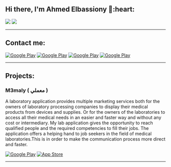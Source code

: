 <h2> Hi there, I'm Ahmed Elbassiony 👋:heart: </h2>

![](https://img.shields.io/badge/Software-Engineer-purple)
![](https://img.shields.io/badge/Php-Laravel-blue)


<hr>

<h2> Contact me: </h2>


<!-- - personal email : mohamedsaad20112@gmail.com -->


<p><a href="https://wa.me/201021294459?text=hello,%20wait%20for%20me%20" target="_blank"><img alt="Google Play" src="https://img.shields.io/badge/whatsapp%20-128C7E.svg?style=for-the-badge&logo=whatsapp&logoColor=white" /></a> <a href="https://ar-ar.facebook.com/ahmed.elbassiony.397/" target="_blank"><img alt="Google Play" src="https://img.shields.io/badge/Facebook-4267B2.svg?style=for-the-badge&logo=facebook&logoColor=white" /></a> <a href="https://www.linkedin.com/in/ahmed-elbassiony-ba1500198/" target="_blank"><img alt="Google Play" src="https://img.shields.io/badge/linkedin-0077b5.svg?style=for-the-badge&logo=linkedin&logoColor=white" /></a>
<a href="https://mail.google.com/mail/ahmedelbassiony777@gmail.com" target="_blank"><img alt="Google Play" src="https://img.shields.io/badge/google%20-d2621b.svg?style=for-the-badge&logo=google&logoColor=white" /></a> <p>

<hr>
<h2> Projects: </h2>

### M3maly ( معملي )
A laboratory application provides multiple marketing services both for the owners of laboratory processing companies to display their medical products from devices and supplies.
Or for the owners of the laboratories to access all their medical needs in an easier and faster way and without any cost or intermediary.
My lab application gives the opportunity to reach qualified people and the required competencies to fill their jobs.
The application offers a helping hand to job seekers in the field of medical laboratories.This is in order to make the communication process more direct and faster.
<p><a href="https://play.google.com/store/apps/details?id=com.m3maly.app" target="_blank"><img alt="Google Play" src="https://img.shields.io/badge/Get%20it%20on%20google%20play-blue.svg?style=for-the-badge&logo=google-play" /></a> <a href="https://apps.apple.com/eg/app/%D9%85%D8%B9%D9%85%D9%84%D9%8A/id1660000465" target="_blank"><img alt="App Store" src="https://img.shields.io/badge/Get%20it%20on%20app%20store-black.svg?style=for-the-badge&logo=app-store&logoColor=white" /></a><p>

<hr>


<!-- ### High Burger
High Burger restaurant displays the restaurant's products,users have discount coupons given by the owner of the restaurant also the user can order product

<p><a href="https://play.google.com/store/apps/details?id=com.branditta.highburger" target="_blank"><img alt="Google Play" src="https://img.shields.io/badge/Get%20it%20on%20google%20play-blue.svg?style=for-the-badge&logo=google-play" /></a>

<hr>

### Kasata - كاساتا
A simple application that serves users from ordering an ice cream product in the amount they want on their card and the product goes to the shop owner on WhatsApp as a message

<p><a href="https://play.google.com/store/apps/details?id=com.branditta.kasata" target="_blank"><img alt="Google Play" src="https://img.shields.io/badge/Get%20it%20on%20google%20play-blue.svg?style=for-the-badge&logo=google-play" /></a>
 -->
